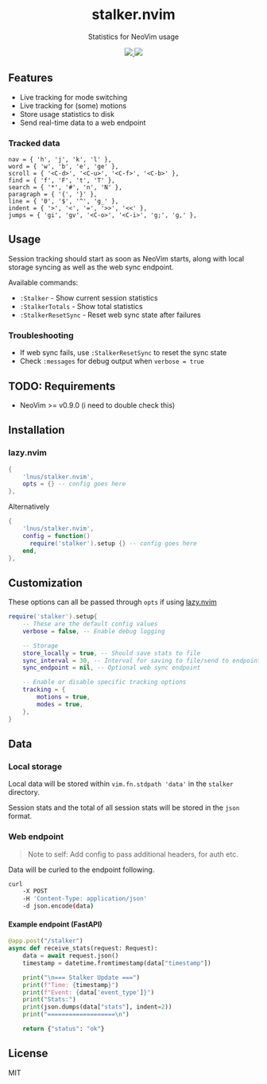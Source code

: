 <h1 align='center'>
    stalker.nvim
</h1>

<p align='center'>
    Statistics for NeoVim usage
</p>

<!-- TODO: Add usage gif or something -->

<p align='center'>
    <a href="https://github.com/neovim/neovim/releases/v0.9.0">
        <img src="https://img.shields.io/badge/Neovim-0.9.0-blueviolet.svg?style=flat-square&logo=Neovim&logoColor=white"/>
    </a>
    <a href="https://github.com/lnus/stalker.nvim/blob/main/LICENSE">
        <img src="https://img.shields.io/github/license/lnus/stalker.nvim?style=flat-square"/>
    </a>
</p>

## Features

- Live tracking for mode switching
- Live tracking for (some) motions
- Store usage statistics to disk
- Send real-time data to a web endpoint

### Tracked data

<!-- TODO: Clean up -->

```
nav = { 'h', 'j', 'k', 'l' },
word = { 'w', 'b', 'e', 'ge' },
scroll = { '<C-d>', '<C-u>', '<C-f>', '<C-b>' },
find = { 'f', 'F', 't', 'T' },
search = { '*', '#', 'n', 'N' },
paragraph = { '{', '}' },
line = { '0', '$', '^', 'g_' },
indent = { '>', '<', '=', '>>', '<<' },
jumps = { 'gi', 'gv', '<C-o>', '<C-i>', 'g;', 'g,' },
```

## Usage

Session tracking should start as soon as NeoVim starts,
along with local storage syncing as well as the
web sync endpoint.

Available commands:

- `:Stalker` - Show current session statistics
- `:StalkerTotals` - Show total statistics
- `:StalkerResetSync` - Reset web sync state after failures

### Troubleshooting

- If web sync fails, use `:StalkerResetSync` to reset the sync state
- Check `:messages` for debug output when `verbose = true`

## TODO: Requirements

- NeoVim >= v0.9.0 (i need to double check this)

## Installation

### lazy.nvim

```lua
{
    'lnus/stalker.nvim',
    opts = {} -- config goes here
},
```

Alternatively

```lua
{
    'lnus/stalker.nvim',
    config = function()
      require('stalker').setup {} -- config goes here
    end,
},
```

## Customization

These options can all be passed through `opts` if using [lazy.nvim](https://github.com/folke/lazy.nvim)

```lua
require('stalker').setup{
    -- These are the default config values
    verbose = false, -- Enable debug logging

    -- Storage
    store_locally = true, -- Should save stats to file
    sync_interval = 30, -- Interval for saving to file/send to endpoint
    sync_endpoint = nil, -- Optional web sync endpoint

    -- Enable or disable specific tracking options
    tracking = {
        motions = true,
        modes = true,
    },
}
```

## Data

### Local storage

Local data will be stored within `vim.fn.stdpath 'data'`
in the `stalker` directory.

Session stats and the total of all session stats will be
stored in the `json` format.

### Web endpoint

> Note to self: Add config to pass additional headers, for auth etc.

Data will be curled to the endpoint following.

```bash
curl
    -X POST
    -H 'Content-Type: application/json'
    -d json.encode(data)
```

#### Example endpoint (FastAPI)

```python
@app.post("/stalker")
async def receive_stats(request: Request):
    data = await request.json()
    timestamp = datetime.fromtimestamp(data["timestamp"])

    print("\n=== Stalker Update ===")
    print(f"Time: {timestamp}")
    print(f"Event: {data['event_type']}")
    print("Stats:")
    print(json.dumps(data["stats"], indent=2))
    print("===================\n")

    return {"status": "ok"}
```

## License

MIT
